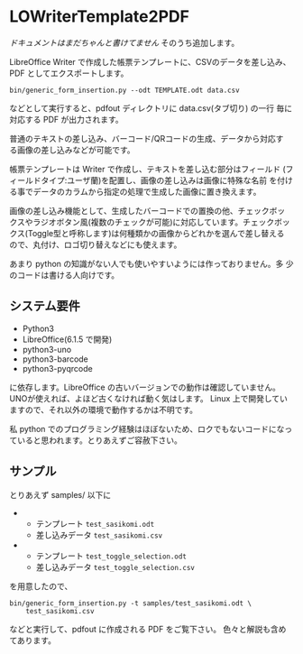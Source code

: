 # LOWriterTemplate2PDF

*ドキュメントはまだちゃんと書けてません*
そのうち追加します。

LibreOffice Writer で作成した帳票テンプレートに、CSVのデータを差し込み、
PDF としてエクスポートします。

`bin/generic_form_insertion.py --odt TEMPLATE.odt data.csv`

などとして実行すると、pdfout ディレクトリに data.csv(タブ切り) の一行
毎に対応する PDF が出力されます。

普通のテキストの差し込み、バーコード/QRコードの生成、データから対応す
る画像の差し込みなどが可能です。

帳票テンプレートは Writer で作成し、テキストを差し込む部分はフィールド
(フィールドタイプ:ユーザ蘭)を配置し、画像の差し込みは画像に特殊な名前
を付ける事でデータのカラムから指定の処理で生成した画像に置き換えます。

画像の差し込み機能として、生成したバーコードでの置換の他、チェックボッ
クスやラジオボタン風(複数のチェックが可能)に対応しています。チェックボッ
クス(Toggle型と呼称します)は何種類かの画像からどれかを選んで差し替える
ので、丸付け、ロゴ切り替えなどにも使えます。

あまり python の知識がない人でも使いやすいようには作っておりません。多
少のコードは書ける人向けです。

## システム要件

  - Python3
  - LibreOffice(6.1.5 で開発)
  - python3-uno
  - python3-barcode
  - python3-pyqrcode

に依存します。LibreOffice の古いバージョンでの動作は確認していません。
UNOが使えれば、よほど古くなければ動く気はします。
Linux 上で開発していますので、それ以外の環境で動作するかは不明です。

私 python でのプログラミング経験はほぼないため、ロクでもないコードになっ
ていると思われます。とりあえずご容赦下さい。

## サンプル

とりあえず samples/ 以下に

  -
    - テンプレート `test_sasikomi.odt`
    - 差し込みデータ `test_sasikomi.csv`
  -
    - テンプレート `test_toggle_selection.odt`
    - 差し込みデータ `test_toggle_selection.csv`

を用意したので、

    bin/generic_form_insertion.py -t samples/test_sasikomi.odt \
        test_sasikomi.csv

などと実行して、pdfout に作成される PDF をご覧下さい。
色々と解説も含めてあります。

